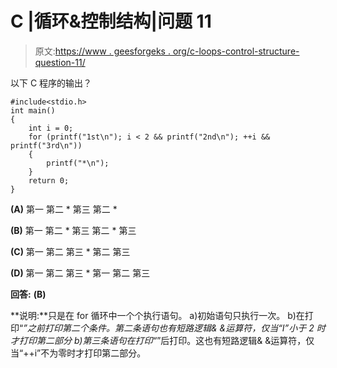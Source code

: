 # C |循环&控制结构|问题 11

> 原文:[https://www . geesforgeks . org/c-loops-control-structure-question-11/](https://www.geeksforgeeks.org/c-loops-control-structure-question-11/)

以下 C 程序的输出？

```
#include<stdio.h>
int main()
{
    int i = 0;
    for (printf("1st\n"); i < 2 && printf("2nd\n"); ++i && printf("3rd\n"))
    {
        printf("*\n");
    }
    return 0;
}
```

**(A)** 第一
第二
*
第三
第二
*

**(B)** 第一
第二
*
第三
第二
*
第三

**(C)** 第一
第二
第三
*
第二
第三

**(D)** 第一
第二
第三
*
第一
第二
第三

**回答:** **(B)**

**说明:**只是在 for 循环中一个个执行语句。
a)初始语句只执行一次。
b)在打印“*”之前打印第二个条件。第二条语句也有短路逻辑& &运算符，仅当“I”小于 2 时才打印第二部分
b)第三条语句在打印“*”后打印。这也有短路逻辑& &运算符，仅当“++i”不为零时才打印第二部分。